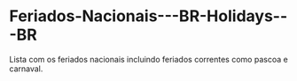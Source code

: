 # Feriados-Nacionais---BR-Holidays---BR
Lista com os feriados nacionais incluindo feriados correntes como pascoa e carnaval.
